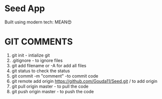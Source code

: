 # Seed App

Built using modern tech: MEAN😍

# GIT COMMENTS

1. git init - intialize git
2. .gitignore - to ignore files
3. git add filename or -A for add all files
4. git status to check the status
5. git commit -m "comment" -to commit code
6. git remote add origin https://github.com/Gouda11/Seed.git / to add origin
7. git pull origin master - to pull the code
8. git push origin master - to push the code